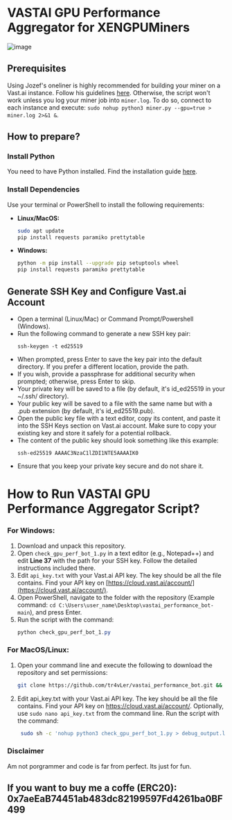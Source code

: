 # VASTAI GPU Performance Aggregator for XENGPUMiners
![image](https://github.com/tr4vLer/vastai_performance_bot/assets/149298759/03ae681b-98e0-4114-a4aa-5e2b3033c240)

## Prerequisites
Using Jozef's oneliner is highly recommended for building your miner on a Vast.ai instance. Follow his guidelines [here](https://github.com/JozefJarosciak/xgpu). 
Otherwise, the script won't work unless you log your miner job into `miner.log`. To do so, connect to each instance and execute: `sudo nohup python3 miner.py --gpu=true > miner.log 2>&1 &`.

## How to prepare?

### Install Python
You need to have Python installed. Find the installation guide [here](https://wiki.python.org/moin/BeginnersGuide/Download).

### Install Dependencies
Use your terminal or PowerShell to install the following requirements:

- **Linux/MacOS:**
  ```sh
  sudo apt update
  pip install requests paramiko prettytable
  
- **Windows:**
     ```sh
    python -m pip install --upgrade pip setuptools wheel
    pip install requests paramiko prettytable

   
## Generate SSH Key and Configure Vast.ai Account

- Open a terminal (Linux/Mac) or Command Prompt/Powershell (Windows).
- Run the following command to generate a new SSH key pair:
  ```shell
  ssh-keygen -t ed25519
- When prompted, press Enter to save the key pair into the default directory. If you prefer a different location, provide the path.
- If you wish, provide a passphrase for additional security when prompted; otherwise, press Enter to skip.
- Your private key will be saved to a file (by default, it's id_ed25519 in your ~/.ssh/ directory).
- Your public key will be saved to a file with the same name but with a .pub extension (by default, it's id_ed25519.pub).
- Open the public key file with a text editor, copy its content, and paste it into the SSH Keys section on Vast.ai account. Make sure to copy your existing key and store it safely for a potential rollback.
- The content of the public key should look something like this example:
  ```shell
  ssh-ed25519 AAAAC3NzaC1lZDI1NTE5AAAAIK0
- Ensure that you keep your private key secure and do not share it.


# How to Run VASTAI GPU Performance Aggregator Script?

### For Windows:
1. Download and unpack this repository.
2. Open `check_gpu_perf_bot_1.py` in a text editor (e.g., Notepad++) and edit **Line 37** with the path for your SSH key. Follow the detailed instructions included there.
3. Edit `api_key.txt` with your Vast.ai API key. The key should be all the file contains. Find your API key on [https://cloud.vast.ai/account/](https://cloud.vast.ai/account/).
4. Open PowerShell, navigate to the folder with the repository (Example command: `cd C:\Users\user_name\Desktop\vastai_performance_bot-main`), and press Enter.
5. Run the script with the command:
   ```powershell
   python check_gpu_perf_bot_1.py

### For MacOS/Linux:
1. Open your command line and execute the following to download the repository and set permissions:
   ```sh
   git clone https://github.com/tr4vLer/vastai_performance_bot.git && cd vastai_performance_bot && chmod 600 api_key.txt && chmod +x check_gpu_perf_bot_1.py
2. Edit api_key.txt with your Vast.ai API key. The key should be all the file contains. Find your API key on https://cloud.vast.ai/account/. Optionally, use `sudo nano api_key.txt` from the command line.
Run the script with the command:
   ```sh
    sudo sh -c 'nohup python3 check_gpu_perf_bot_1.py > debug_output.log 2>&1 &' && tail -f debug_output.log
   

### Disclaimer
Am not porgrammer and code is far from perfect. Its just for fun. 

## If you want to buy me a coffe (ERC20):  0x7aeEaB74451ab483dc82199597Fd4261ba0BF499
